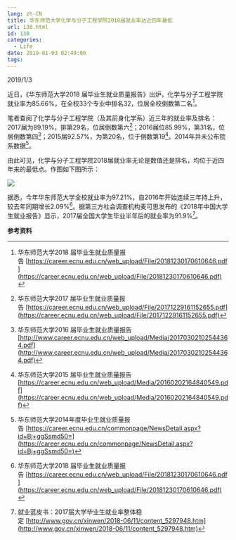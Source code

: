 ```yaml
---
lang: zh-CN
title: 华东师范大学化学与分子工程学院2018届就业率达近四年最低
url: 130.html
id: 130
categories:
  - Life
date: 2019-01-03 02:49:00
tags:
---
```


2019/1/3

近日，《华东师范大学2018 届毕业生就业质量报告》出炉，化学与分子工程学院就业率为85.66%，在全校33个专业中排名32，位居全校倒数第二名[^1]。  
  
笔者查阅了化学与分子工程学院（及其前身化学系）近三年的就业率及排名：2017届为89.19%，排第29名，位居倒数第六[^2]；2016届位85.99%，第31名，位居倒数第四[^3]；2015届92.57%，为第20名，位于倒数第19[^4]。2014年并未公布院系数据[^5]。  
  
由此可见，化学与分子工程学院2018届就业率无论是数值还是排名，均位于近四年来的最低点。作图如下图所示：  

![](https://images.weserv.nl/?url=drive.google.com/uc?id=1nZQidofm47hQGZY-Vde98ReuaGGsVnaH)

  
  
据悉，今年华东师范大学全校就业率为97.21%，自2016年开始连续三年持上升，较去年同期增长2.09%[^1]。据第三方社会调查机构麦可思发布的《2018年中国大学生就业报告》显示，2017届全国大学生毕业半年后的就业率为91.9%[^6]。  
  
**参考资料**  
[^1]: 华东师范大学2018 届毕业生就业质量报告 [https://career.ecnu.edu.cn/web_upload/File/20181230170610646.pdf](https://career.ecnu.edu.cn/web_upload/File/20181230170610646.pdf)  
[^2]: 华东师范大学2017 届毕业生就业质量报告 [https://career.ecnu.edu.cn/web_upload/File/20171229161152655.pdf](https://career.ecnu.edu.cn/web_upload/File/20171229161152655.pdf)  
[^3]: 华东师范大学2016 届毕业生就业质量报告[http://www.career.ecnu.edu.cn/web_upload/Media/20170302102544364.pdf](http://www.career.ecnu.edu.cn/web_upload/Media/20170302102544364.pdf)  
[^4]: 华东师范大学2015 届毕业生就业质量报告[https://career.ecnu.edu.cn/web_upload/Media/20160202164840549.pdf](https://career.ecnu.edu.cn/web_upload/Media/20160202164840549.pdf)  
[^5]: 华东师范大学2014年度毕业生就业质量报告 [https://career.ecnu.edu.cn/commonpage/NewsDetail.aspx?id=Bj+ggSsmd50=](https://career.ecnu.edu.cn/commonpage/NewsDetail.aspx?id=Bj+ggSsmd50=)  
[^6]: 就业蓝皮书：2017届大学毕业生就业率整体稳定 [http://www.gov.cn/xinwen/2018-06/11/content_5297948.htm](http://www.gov.cn/xinwen/2018-06/11/content_5297948.htm)
